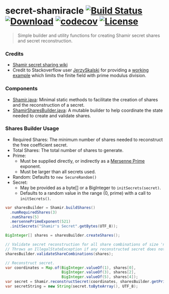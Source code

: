 # secret-shamiracle [![Build Status](https://travis-ci.org/comodal/secret-shamiracle.svg?branch=master)](https://travis-ci.org/comodal/secret-shamiracle)  [![Download](https://api.bintray.com/packages/comodal/libraries/shamir/images/download.svg)](https://bintray.com/comodal/libraries/shamir/_latestVersion) [![codecov](https://codecov.io/gh/comodal/secret-shamiracle/branch/master/graph/badge.svg)](https://codecov.io/gh/comodal/secret-shamiracle) [![License](http://img.shields.io/badge/license-Apache--2-blue.svg?style=flat)](LICENSE)

> Simple builder and utility functions for creating Shamir secret shares and secret reconstruction.

### Credits
* [Shamir secret sharing wiki](https://en.wikipedia.org/wiki/Shamir%27s_Secret_Sharing#Shamir's_secret-sharing_scheme)
* Credit to Stackoverflow user [JerzySkalski](https://stackoverflow.com/users/4513021/jerzyskalski) for providing a [working example](https://stackoverflow.com/a/34365904/3754157) which limits the finite field with prime modulus division.

### Components
* [Shamir.java](./systems.comodal.shamir/src/main/java/systems/comodal/shamir/Shamir.java#L1): Minimal static methods to facilitate the creation of shares and the reconstruction of a secret.
* [ShamirSharesBuilder.java](./systems.comodal.shamir/src/main/java/systems/comodal/shamir/ShamirSharesBuilder.java#L1): A mutable builder to help coordinate the state needed to create and validate shares.

### Shares Builder Usage

* Required Shares: The minimum number of shares needed to reconstruct the free coefficient secret.
* Total Shares: The total number of shares to generate.
* Prime:
  * Must be supplied directly, or indirectly as a [Mersenne Prime](https://en.wikipedia.org/wiki/Mersenne_prime#List_of_known_Mersenne_primes) exponent.
  * Must be larger than all secrets used.
* Random: Defaults to `new SecureRandom()`
* Secret:
  * May be provided as a byte[] or a BigInteger to `initSecrets(secret)`.
  * Defaults to a random value in the range (0, prime) with a call to `initSecrets()`.

```java
var sharesBuilder = Shamir.buildShares()
  .numRequiredShares(3)
  .numShares(5)
  .mersennePrimeExponent(521)
  .initSecrets("Shamir's Secret".getBytes(UTF_8));

BigInteger[] shares = sharesBuilder.createShares();

// Validate secret reconstruction for all share combinations of size 'numRequiredShares'.
// Throws an IllegalStateException if any reconstructed secret does not equal the original.
sharesBuilder.validateShareCombinations(shares);

// Reconstruct secret.
var coordinates = Map.of(BigInteger.valueOf(1), shares[0],
                         BigInteger.valueOf(3), shares[2],
                         BigInteger.valueOf(5), shares[4]);
var secret = Shamir.reconstructSecret(coordinates, sharesBuilder.getPrime());
var secretString = new String(secret.toByteArray(), UTF_8);
```
